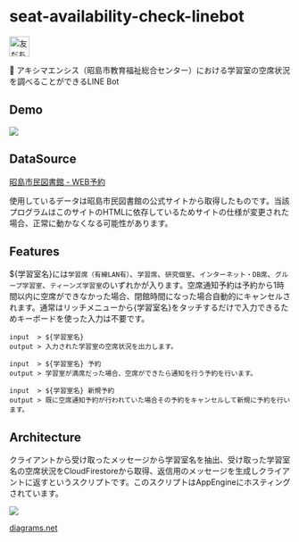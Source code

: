 # seat-availability-check-linebot

<a href="https://lin.ee/e3L1AGH"><img src="https://scdn.line-apps.com/n/line_add_friends/btn/ja.png" alt="友だち追加" height="36" border="0"></a>

🐳 アキシマエンシス（昭島市教育福祉総合センター）における学習室の空席状況を調べることができるLINE Bot

## Demo
![](https://user-images.githubusercontent.com/34241526/102971274-70567280-453c-11eb-8d03-c46944e2844d.png)
## DataSource

[昭島市民図書館 - WEB予約](https://webreserv.library.akishima.tokyo.jp/webReserv/AreaInfo/Login)

使用しているデータは昭島市民図書館の公式サイトから取得したものです。当該プログラムはこのサイトのHTMLに依存しているためサイトの仕様が変更された場合、正常に動かなくなる可能性があります。

## Features
${学習室名}には```学習席（有線LAN有）```、```学習席```、```研究個室```、```インターネット・DB席```、```グループ学習室```、```ティーンズ学習室```のいずれかが入ります。空席通知予約は予約から1時間以内に空席ができなかった場合、閉館時間になった場合自動的にキャンセルされます。通常はリッチメニューから{学習室名}をタッチするだけで入力できるためキーボードを使った入力は不要です。

```
input  > ${学習室名}
output > 入力された学習室の空席状況を出力します。

input  > ${学習室名} 予約
output > 学習室が満席だった場合、空席ができたら通知を行う予約を行います。

input  > ${学習室名} 新規予約
output > 既に空席通知予約が行われていた場合その予約をキャンセルして新規に予約を行います。
```
## Architecture
クライアントから受け取ったメッセージから学習室名を抽出、受け取った学習室名の空席状況をCloudFirestoreから取得、返信用のメッセージを生成しクライアントに返すというスクリプトです。このスクリプトはAppEngineにホスティングされています。

![](https://user-images.githubusercontent.com/34241526/102971513-e064f880-453c-11eb-9fef-a13d96e7459f.png)

[diagrams.net](https://app.diagrams.net/)
